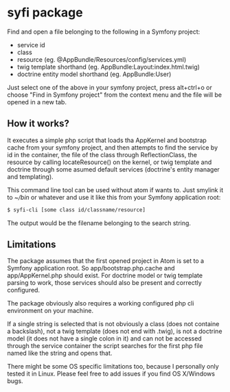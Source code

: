 # syfi package

Find and open a file belonging to the following in a Symfony project:
* service id
* class
* resource (eg. @AppBundle/Resources/config/services.yml)
* twig template shorthand (eg. AppBundle:Layout:index.html.twig)
* doctrine entity model shorthand (eg. AppBundle:User)

Just select one of the above in your symfony project, press alt+ctrl+o or choose
"Find in Symfony project" from the context menu and the file will be opened in a
new tab.

## How it works?

It executes a simple php script that loads tha AppKernel and bootstrap cache
from your symfony project, and then attempts to find the service by id in the
container, the file of the class through ReflectionClass, the resource by
calling locateResource() on the kernel, or twig template and doctrine through
some asumed default services (doctrine's entity manager and templating).

This command line tool can be used without atom if wants to. Just smylink it to
*~/bin* or whatever and use it like this from your Symfony application root:
```bash
$ syfi-cli [some class id/classname/resource]
```
The output would be the filename belonging to the search string.

## Limitations

The package assumes that the first opened project in Atom is set to a Symfony
application root. So app/bootstrap.php.cache and app/AppKernel.php should exist.
For doctrine model or twig template parsing to work, those services should also
be present and correctly configured.

The package obviously also requires a working configured php cli environment
on your machine.

If a single string is selected that is not obviously a class (does not containe
a backslash), not a twig template (does not end with .twig), is not a doctrine
model (it does not have a single colon in it) and can not be accessed through
the service container the script searches for the first php file named like the
string and opens that.

There might be some OS specific limitations too, because I personally only
tested it in Linux. Please feel free to add issues if you find OS X/Windows
bugs.
